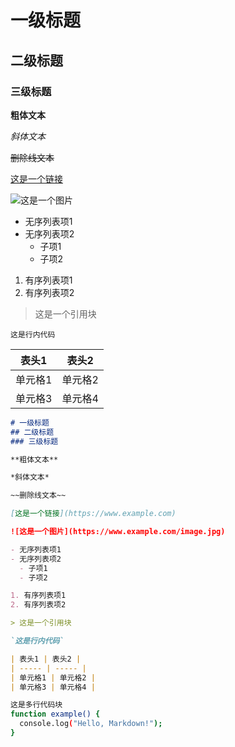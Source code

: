 # 一级标题
## 二级标题
### 三级标题

**粗体文本**

*斜体文本*

~~删除线文本~~

[这是一个链接](https://www.example.com)

![这是一个图片](https://www.example.com/image.jpg)

- 无序列表项1
- 无序列表项2
  - 子项1
  - 子项2

1. 有序列表项1
2. 有序列表项2

> 这是一个引用块

`这是行内代码`

| 表头1   | 表头2   |
| ------- | ------- |
| 单元格1 | 单元格2 |
| 单元格3 | 单元格4 |

```markdown
# 一级标题
## 二级标题
### 三级标题

**粗体文本**

*斜体文本*

~~删除线文本~~

[这是一个链接](https://www.example.com)

![这是一个图片](https://www.example.com/image.jpg)

- 无序列表项1
- 无序列表项2
  - 子项1
  - 子项2

1. 有序列表项1
2. 有序列表项2

> 这是一个引用块

`这是行内代码`

| 表头1 | 表头2 |
| ----- | ----- |
| 单元格1 | 单元格2 |
| 单元格3 | 单元格4 |
```

```bash
这是多行代码块
function example() {
  console.log("Hello, Markdown!");
}
```


